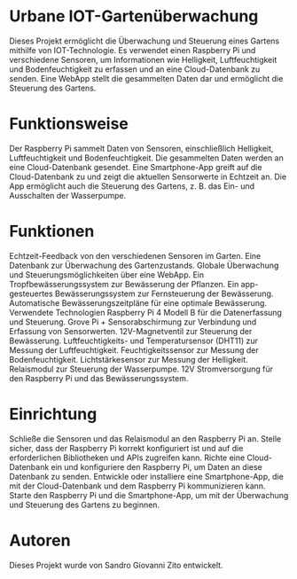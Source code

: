 # Urbane IOT-Gartenüberwachung

Dieses Projekt ermöglicht die Überwachung und Steuerung eines Gartens mithilfe von IOT-Technologie. Es verwendet einen Raspberry Pi und verschiedene Sensoren, um Informationen wie Helligkeit, Luftfeuchtigkeit und Bodenfeuchtigkeit zu erfassen und an eine Cloud-Datenbank zu senden. Eine WebApp stellt die gesammelten Daten dar und ermöglicht die Steuerung des Gartens.

# Funktionsweise
Der Raspberry Pi sammelt Daten von Sensoren, einschließlich Helligkeit, Luftfeuchtigkeit und Bodenfeuchtigkeit.
Die gesammelten Daten werden an eine Cloud-Datenbank gesendet.
Eine Smartphone-App greift auf die Cloud-Datenbank zu und zeigt die aktuellen Sensorwerte in Echtzeit an.
Die App ermöglicht auch die Steuerung des Gartens, z. B. das Ein- und Ausschalten der Wasserpumpe.

# Funktionen
Echtzeit-Feedback von den verschiedenen Sensoren im Garten.
Eine Datenbank zur Überwachung des Gartenzustands.
Globale Überwachung und Steuerungsmöglichkeiten über eine WebApp.
Ein Tropfbewässerungssystem zur Bewässerung der Pflanzen.
Ein app-gesteuertes Bewässerungssystem zur Fernsteuerung der Bewässerung.
Automatische Bewässerungszeitpläne für eine optimale Bewässerung.
Verwendete Technologien
Raspberry Pi 4 Modell B für die Datenerfassung und Steuerung.
Grove Pi + Sensorabschirmung zur Verbindung und Erfassung von Sensorwerten.
12V-Magnetventil zur Steuerung der Bewässerung.
Luftfeuchtigkeits- und Temperatursensor (DHT11) zur Messung der Luftfeuchtigkeit.
Feuchtigkeitssensor zur Messung der Bodenfeuchtigkeit.
Lichtstärkesensor zur Messung der Helligkeit.
Relaismodul zur Steuerung der Wasserpumpe.
12V Stromversorgung für den Raspberry Pi und das Bewässerungssystem.

# Einrichtung
Schließe die Sensoren und das Relaismodul an den Raspberry Pi an.
Stelle sicher, dass der Raspberry Pi korrekt konfiguriert ist und auf die erforderlichen Bibliotheken und APIs zugreifen kann.
Richte eine Cloud-Datenbank ein und konfiguriere den Raspberry Pi, um Daten an diese Datenbank zu senden.
Entwickle oder installiere eine Smartphone-App, die mit der Cloud-Datenbank und dem Raspberry Pi kommunizieren kann.
Starte den Raspberry Pi und die Smartphone-App, um mit der Überwachung und Steuerung des Gartens zu beginnen.

# Autoren
Dieses Projekt wurde von Sandro Giovanni Zito entwickelt.


